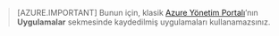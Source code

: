 > [AZURE.IMPORTANT]
Bunun için, klasik [Azure Yönetim Portalı](https://manage.windowsazure.com/)’nın **Uygulamalar** sekmesinde kaydedilmiş uygulamaları kullanamazsınız.

<!--HONumber=Sep16_HO3-->


